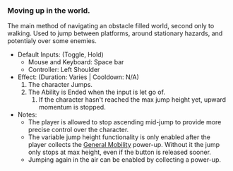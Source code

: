 ### Moving up in the world.

The main method of navigating an obstacle filled world, second only to walking. Used to jump between platforms, around stationary hazards, and potentialy over some enemies.

- Default Inputs: (Toggle, Hold)
    - Mouse and Keyboard: Space bar
    - Controller: Left Shoulder
- Effect: (Duration: Varies | Cooldown: N/A)
    1.  The character Jumps.
    2.  The Ability is Ended when the input is let go of.
        1.  If the character hasn't reached the max jump height yet, upward momentum is stopped.
- Notes:
    - The player is allowed to stop ascending mid-jump to provide more precise control over the character.
    - The variable jump height functionality is only enabled after the player collects the [General Mobility](../Power-ups/General%20Mobility.md) power-up. Without it the jump only stops at max height, even if the button is released sooner.
    - Jumping again in the air can be enabled by collecting a power-up.
